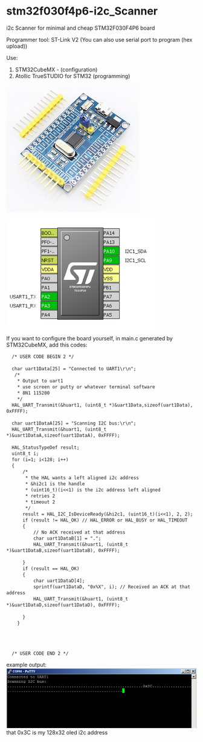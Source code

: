 # stm32f030f4p6-i2c_Scanner
i2c Scanner for minimal and cheap STM32F030F4P6 board 

Programmer tool:
ST-Link V2
(You can also use serial port to program (hex upload))

Use: 
1. STM32CubeMX - (configuration)
2. Atollic TrueSTUDIO for STM32 (programming)


![pins configuration using STM32CubeMX](https://raw.githubusercontent.com/fulanr/stm32f030f4p6-i2c_Scanner/master/STM32F030F4P6-Dev-Board.jpg)



![pins configuration using STM32CubeMX](https://raw.githubusercontent.com/fulanr/stm32f030f4p6-i2c_Scanner/master/pinout.png)

If you want to configure the board yourself, in main.c generated by STM32CubeMX, add this codes:

```
  /* USER CODE BEGIN 2 */

  char uart1Data[25] = "Connected to UART1\r\n";
   /*
    * Output to uart1
    * use screen or putty or whatever terminal software
    * 8N1 115200
    */
  HAL_UART_Transmit(&huart1, (uint8_t *)&uart1Data,sizeof(uart1Data), 0xFFFF);

  char uart1DataA[25] = "Scanning I2C bus:\r\n";
  HAL_UART_Transmit(&huart1, (uint8_t *)&uart1DataA,sizeof(uart1DataA), 0xFFFF);

  HAL_StatusTypeDef result;
  uint8_t i;
  for (i=1; i<128; i++)
  {
	  /*
 	   * the HAL wants a left aligned i2c address
 	   * &hi2c1 is the handle
 	   * (uint16_t)(i<<1) is the i2c address left aligned
 	   * retries 2
 	   * timeout 2
 	   */
	  result = HAL_I2C_IsDeviceReady(&hi2c1, (uint16_t)(i<<1), 2, 2);
 	  if (result != HAL_OK) // HAL_ERROR or HAL_BUSY or HAL_TIMEOUT
 	  {
 		  // No ACK received at that address
 		  char uart1DataB[1] = ".";
 		  HAL_UART_Transmit(&huart1, (uint8_t *)&uart1DataB,sizeof(uart1DataB), 0xFFFF);

 	  }
 	  if (result == HAL_OK)
 	  {
 		  char uart1DataD[4];
 		  sprintf(uart1DataD, "0x%X", i); // Received an ACK at that address
 		  HAL_UART_Transmit(&huart1, (uint8_t *)&uart1DataD,sizeof(uart1DataD), 0xFFFF);

 	  }
 	}




  /* USER CODE END 2 */
```

example output:
![putty serial output](https://raw.githubusercontent.com/fulanr/stm32f030f4p6-i2c_Scanner/master/putty.png)
that 0x3C is my 128x32 oled i2c address
